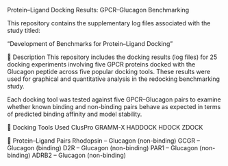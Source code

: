 Protein–Ligand Docking Results: GPCR–Glucagon Benchmarking

This repository contains the supplementary log files associated with the study titled:

“Development of Benchmarks for Protein–Ligand Docking”

📄 Description
This repository includes the docking results (log files) for 25 docking experiments involving five GPCR proteins docked with the Glucagon peptide across five popular docking tools. These results were used for graphical and quantitative analysis in the redocking benchmarking study.

Each docking tool was tested against five GPCR–Glucagon pairs to examine whether known binding and non-binding pairs behave as expected in terms of predicted binding affinity and model stability.


🧪 Docking Tools Used
ClusPro
GRAMM-X
HADDOCK
HDOCK
ZDOCK


🔬 Protein–Ligand Pairs
Rhodopsin – Glucagon (non-binding)
GCGR – Glucagon (binding)
D2R – Glucagon (non-binding)
PAR1 – Glucagon (non-binding)
ADRB2 – Glucagon (non-binding)

